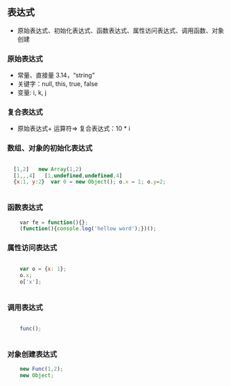 ## 表达式
 - 原始表达式、初始化表达式、函数表达式、属性访问表达式、调用函数、对象创建

### 原始表达式
 - 常量、直接量 3.14，“string”
 - 关键字：null, this, true, false 
 - 变量: i, k, j

### 复合表达式
 - 原始表达式+ 运算符=> 复合表达式：10 * i

### 数组、对象的初始化表达式

  ```javascript
  
    [1,2]   new Array(1,2)
    [1,,,4]   [1,undefined,undefined,4]
    {x:1, y:2}  var 0 = new Object(); o.x = 1; o.y=2;
    
  ```

### 函数表达式

```javascript
    var fe = function(){};
    (function(){console.log('hellow word');})();  
```

### 属性访问表达式

```javascript
  
    var o = {x: 1};
    o.x;
    o['x'];
    
```

### 调用表达式

```javascript
  
    func();
    
```

### 对象创建表达式

```javascript
    new Func(1,2);
    new Object;
```



